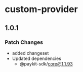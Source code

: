 # custom-provider

## 1.0.1

### Patch Changes

- added changeset
- Updated dependencies
  - @paykit-sdk/core@1.1.93
